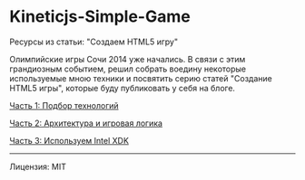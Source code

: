 Kineticjs-Simple-Game
=====================
Ресурсы из статьи: "Создаем HTML5 игру"

Олимпийские игры Сочи 2014 уже начались. В связи с этим грандиозным событием, решил собрать воедину некоторые используемые мною техники и посвятить серию статей "Создание HTML5 игры", которые буду публиковать у себя на блоге.

[Часть 1: Подбор технологий](http://blog.baskovsky.ru/2014/02/html5-game-part1.html)

[Часть 2: Архитектура и игровая логика](http://blog.baskovsky.ru/2014/02/html5-game-part2.html)

[Часть 3: Используем Intel XDK](http://blog.baskovsky.ru/2014/03/html5-game-intel-xdk.html)

---
Лицензия: MIT
